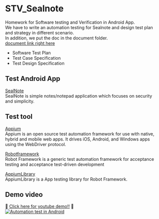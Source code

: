 # STV_Sealnote
Homework for Software testing and Verification in Android App.  
We have to write an automation testing for Sealnote and design test plan and strategy in different scenario.  
In addition, we put the doc in the document folder.  
  [document link right here](https://github.com/LeoLiu1209/STV_Sealnote/tree/master/document)
*  Software Test Plan
*  Test Case Specification
*  Test Design Specification
## Test Android App
[SealNote](https://github.com/vishesh/sealnote)</br>
    SealNote is simple notes/notepad application which focuses on security and simplicity. 
## Test tool
[Appium](http://appium.io/)</br>
    Appium is an open source test automation framework for use with native, hybrid and mobile web apps.
    It drives iOS, Android, and Windows apps using the WebDriver protocol.

[Robotframework](http://robotframework.org/)</br> 
    Robot Framework is a generic test automation framework for acceptance testing and acceptance test-driven development

[AppiumLibrary](http://jollychang.github.io/robotframework-appiumlibrary/doc/AppiumLibrary.html)</br> 
    AppiumLibrary is a App testing library for Robot Framework.

## Demo video
:muscle:  [Click here for youtube demo!!](http://www.youtube.com/watch?v=NQj2gykNK4M) :muscle:</br>
[![Automation test in Android](http://img.youtube.com/vi/NQj2gykNK4M/0.jpg)](http://www.youtube.com/watch?v=NQj2gykNK4M)
